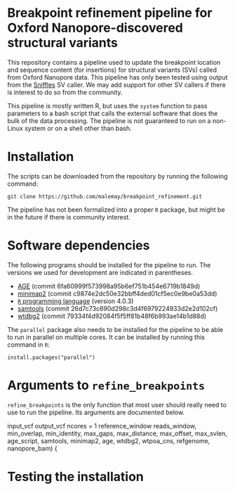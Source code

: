 # Breakpoint refinement pipeline for Oxford Nanopore-discovered structural variants

This repository contains a pipeline used to update the breakpoint location and sequence content (for insertions) for structural variants (SVs) called from Oxford Nanopore data.
This pipeline has only been tested using output from the [Sniffles](https://github.com/fritzsedlazeck/Sniffles) SV caller.
We may add support for other SV callers if there is interest to do so from the community.

This pipeline is mostly written R, but uses the `system` function to pass parameters to a bash script that calls the external software that does the bulk of the data processing.
The pipeline is not guaranteed to run on a non-Linux system or on a shell other than bash.

# Installation

The scripts can be downloaded from the repository by running the following command:

	git clone https://github.com/malemay/breakpoint_refinement.git

The pipeline has not been formalized into a proper `R` package, but might be in the future if there is community interest.

# Software dependencies

The following programs should be installed for the pipeline to run.
The versions we used for development are indicated in parentheses.

* [AGE](https://github.com/abyzovlab/AGE) (commit 6fa60999f573998a95b6ef751b454e6719b1849d)
* [minimap2](https://github.com/lh3/minimap2) (commit c9874e2dc50e32bbff4ded01cf5ec0e9be0a53dd)
* [`R` programming language](https://cran.r-project.org/) (version 4.0.3)
* [samtools](https://github.com/samtools/samtools) (commit 26d7c73c690d298c3d4f6979224933d2e2d102cf)
* [wtdbg2](https://github.com/ruanjue/wtdbg2) (commit 79334f4d92084f5f5ff81b48f6b993ae14b1d88d)

The `parallel` package also needs to be installed for the pipeline to be able to run in parallel on multiple cores.
It can be installed by running this command in `R`:

	install.packages("parallel")

# Arguments to `refine_breakpoints`

`refine_breakpoints` is the only function that most user should really need to use to run the pipeline.
Its arguments are documented below.

input_vcf
output_vcf
ncores = 1
reference_window
reads_window,
min_overlap, min_identity, max_gaps,
max_distance, max_offset, max_svlen,
age_script, samtools, minimap2,
age, wtdbg2, wtpoa_cns, refgenome,
nanopore_bam) {


# Testing the installation

